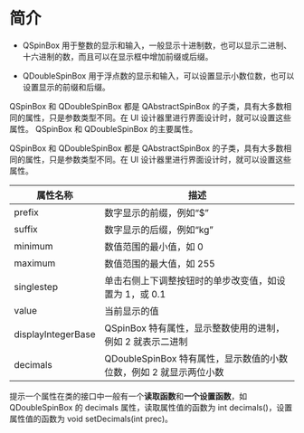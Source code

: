 # 简介

- QSpinBox 用于整数的显示和输入，一般显示十进制数，也可以显示二进制、十六进制的数，而且可以在显示框中增加前缀或后缀。

- QDoubleSpinBox 用于浮点数的显示和输入，可以设置显示小数位数，也可以设置显示的前缀和后缀。

QSpinBox 和 QDoubleSpinBox 都是 QAbstractSpinBox 的子类，具有大多数相同的属性，只是参数类型不同。在 UI 设计器里进行界面设计时，就可以设置这些属性。 QSpinBox 和 QDoubleSpinBox 的主要属性。

QSpinBox 和 QDoubleSpinBox 都是 QAbstractSpinBox 的子类，具有大多数相同的属性，只是参数类型不同。在 UI 设计器里进行界面设计时，就可以设置这些属性。



| 属性名称           | 描述                                                         |
| ------------------ | ------------------------------------------------------------ |
| prefix             | 数字显示的前缀，例如“$”                                      |
| suffix             | 数字显示的后缀，例如“kg”                                     |
| minimum            | 数值范围的最小值，如 0                                       |
| maximum            | 数值范围的最大值，如 255                                     |
| singlestep         | 单击右侧上下调整按钮时的单步改变值，如设置为 1，或 0.1       |
| value              | 当前显示的值                                                 |
| displaylntegerBase | QSpinBox 特有属性，显示整数使用的进制，例如 2 就表示二进制   |
| decimals           | QDoubleSpinBox 特有属性，显示数值的小数位数，例如 2 就显示两位小数 |


提示一个属性在类的接口中一般有一个**读取函数**和**一个设置函数**，如 QDoubleSpinBox 的 decimals 属性，读取属性值的函数为 int decimals()，设置属性值的函数为 void setDecimals(int prec)。



